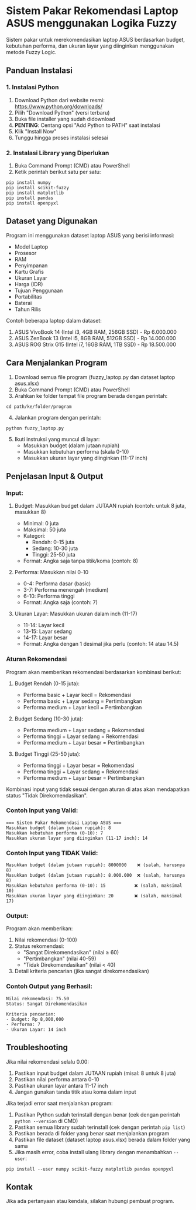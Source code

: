 # Sistem Pakar Rekomendasi Laptop ASUS menggunakan Logika Fuzzy

Sistem pakar untuk merekomendasikan laptop ASUS berdasarkan budget, kebutuhan performa, dan ukuran layar yang diinginkan menggunakan metode Fuzzy Logic.

## Panduan Instalasi

### 1. Instalasi Python
1. Download Python dari website resmi: https://www.python.org/downloads/
2. Pilih "Download Python" (versi terbaru)
3. Buka file installer yang sudah didownload
4. **PENTING**: Centang opsi "Add Python to PATH" saat instalasi
5. Klik "Install Now"
6. Tunggu hingga proses instalasi selesai

### 2. Instalasi Library yang Diperlukan
1. Buka Command Prompt (CMD) atau PowerShell
2. Ketik perintah berikut satu per satu:
```
pip install numpy
pip install scikit-fuzzy
pip install matplotlib
pip install pandas
pip install openpyxl
```

## Dataset yang Digunakan
Program ini menggunakan dataset laptop ASUS yang berisi informasi:
- Model Laptop
- Prosesor
- RAM
- Penyimpanan
- Kartu Grafis
- Ukuran Layar
- Harga (IDR)
- Tujuan Penggunaan
- Portabilitas
- Baterai
- Tahun Rilis

Contoh beberapa laptop dalam dataset:
1. ASUS VivoBook 14 (Intel i3, 4GB RAM, 256GB SSD) - Rp 6.000.000
2. ASUS ZenBook 13 (Intel i5, 8GB RAM, 512GB SSD) - Rp 14.000.000
3. ASUS ROG Strix G15 (Intel i7, 16GB RAM, 1TB SSD) - Rp 18.500.000

## Cara Menjalankan Program
1. Download semua file program (fuzzy_laptop.py dan dataset laptop asus.xlsx)
2. Buka Command Prompt (CMD) atau PowerShell
3. Arahkan ke folder tempat file program berada dengan perintah:
```
cd path/ke/folder/program
```
4. Jalankan program dengan perintah:
```
python fuzzy_laptop.py
```
5. Ikuti instruksi yang muncul di layar:
   - Masukkan budget (dalam jutaan rupiah)
   - Masukkan kebutuhan performa (skala 0-10)
   - Masukkan ukuran layar yang diinginkan (11-17 inch)

## Penjelasan Input & Output
### Input:
1. Budget: Masukkan budget dalam JUTAAN rupiah (contoh: untuk 8 juta, masukkan 8)
   - Minimal: 0 juta
   - Maksimal: 50 juta
   - Kategori:
     * Rendah: 0-15 juta
     * Sedang: 10-30 juta
     * Tinggi: 25-50 juta
   - Format: Angka saja tanpa titik/koma (contoh: 8)

2. Performa: Masukkan nilai 0-10
   - 0-4: Performa dasar (basic)
   - 3-7: Performa menengah (medium)
   - 6-10: Performa tinggi
   - Format: Angka saja (contoh: 7)

3. Ukuran Layar: Masukkan ukuran dalam inch (11-17)
   - 11-14: Layar kecil
   - 13-15: Layar sedang
   - 14-17: Layar besar
   - Format: Angka dengan 1 desimal jika perlu (contoh: 14 atau 14.5)

### Aturan Rekomendasi
Program akan memberikan rekomendasi berdasarkan kombinasi berikut:

1. Budget Rendah (0-15 juta):
   - Performa basic + Layar kecil = Rekomendasi
   - Performa basic + Layar sedang = Pertimbangkan
   - Performa medium + Layar kecil = Pertimbangkan

2. Budget Sedang (10-30 juta):
   - Performa medium + Layar sedang = Rekomendasi
   - Performa tinggi + Layar sedang = Rekomendasi
   - Performa medium + Layar besar = Pertimbangkan

3. Budget Tinggi (25-50 juta):
   - Performa tinggi + Layar besar = Rekomendasi
   - Performa tinggi + Layar sedang = Rekomendasi
   - Performa medium + Layar besar = Pertimbangkan

Kombinasi input yang tidak sesuai dengan aturan di atas akan mendapatkan status "Tidak Direkomendasikan".

### Contoh Input yang Valid:
```
=== Sistem Pakar Rekomendasi Laptop ASUS ===
Masukkan budget (dalam jutaan rupiah): 8
Masukkan kebutuhan performa (0-10): 7
Masukkan ukuran layar yang diinginkan (11-17 inch): 14
```

### Contoh Input yang TIDAK Valid:
```
Masukkan budget (dalam jutaan rupiah): 8000000    ❌ (salah, harusnya 8)
Masukkan budget (dalam jutaan rupiah): 8.000.000  ❌ (salah, harusnya 8)
Masukkan kebutuhan performa (0-10): 15           ❌ (salah, maksimal 10)
Masukkan ukuran layar yang diinginkan: 20        ❌ (salah, maksimal 17)
```

### Output:
Program akan memberikan:
1. Nilai rekomendasi (0-100)
2. Status rekomendasi:
   - "Sangat Direkomendasikan" (nilai ≥ 60)
   - "Pertimbangkan" (nilai 40-59)
   - "Tidak Direkomendasikan" (nilai < 40)
3. Detail kriteria pencarian (jika sangat direkomendasikan)

### Contoh Output yang Berhasil:
```
Nilai rekomendasi: 75.50
Status: Sangat Direkomendasikan

Kriteria pencarian:
- Budget: Rp 8,000,000
- Performa: 7
- Ukuran Layar: 14 inch
```

## Troubleshooting
Jika nilai rekomendasi selalu 0.00:
1. Pastikan input budget dalam JUTAAN rupiah (misal: 8 untuk 8 juta)
2. Pastikan nilai performa antara 0-10
3. Pastikan ukuran layar antara 11-17 inch
4. Jangan gunakan tanda titik atau koma dalam input

Jika terjadi error saat menjalankan program:
1. Pastikan Python sudah terinstall dengan benar (cek dengan perintah `python --version` di CMD)
2. Pastikan semua library sudah terinstall (cek dengan perintah `pip list`)
3. Pastikan berada di folder yang benar saat menjalankan program
4. Pastikan file dataset (dataset laptop asus.xlsx) berada dalam folder yang sama
5. Jika masih error, coba install ulang library dengan menambahkan `--user`:
```
pip install --user numpy scikit-fuzzy matplotlib pandas openpyxl
```

## Kontak
Jika ada pertanyaan atau kendala, silakan hubungi pembuat program. 